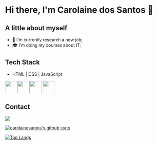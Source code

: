 # Hi there, I'm Carolaine dos Santos 👋

## A little about myself

- 💼 I'm currently research a new job;
- 🎓 I'm doing my courses about IT;

##  Tech Stack 
 
- HTML | CSS | JavaScript 

<img src="https://cdn.jsdelivr.net/gh/devicons/devicon/icons/github/github-original.svg" width="40" height="40"/><img src="https://cdn.jsdelivr.net/gh/devicons/devicon/icons/vscode/vscode-original.svg" width="40" height="40"/><img src="https://cdn.jsdelivr.net/gh/devicons/devicon/icons/cplusplus/cplusplus-line.svg" width="40" height="40"/>
<img src="https://cdn.jsdelivr.net/gh/devicons/devicon/icons/java/java-original.svg" width="40" height="40" />
          

## Contact

<div>
<a href="https://www.linkedin.com/in/carolaine-dos-santos-0ab300231/" target="_blank"><img src="https://img.shields.io/badge/-LinkedIn-%230077B5?style=for-the-badge&logo=linkedin&logoColor=white" target="_blank"></a>   
</div>                  
          
[![carolainesantos's github stats](https://github-readme-stats.vercel.app/api?username=carolainesantos&show_icons=true&&theme=radical&hide=["contribs","issues"])](https://github.com/carolainesantos)


[![Top Langs](https://github-readme-stats-git-masterrstaa-rickstaa.vercel.app/api/top-langs/?username=carolainesantos&show_icons=true&theme=radical)](https://github.com/anuraghazra/github-readme-stats)
